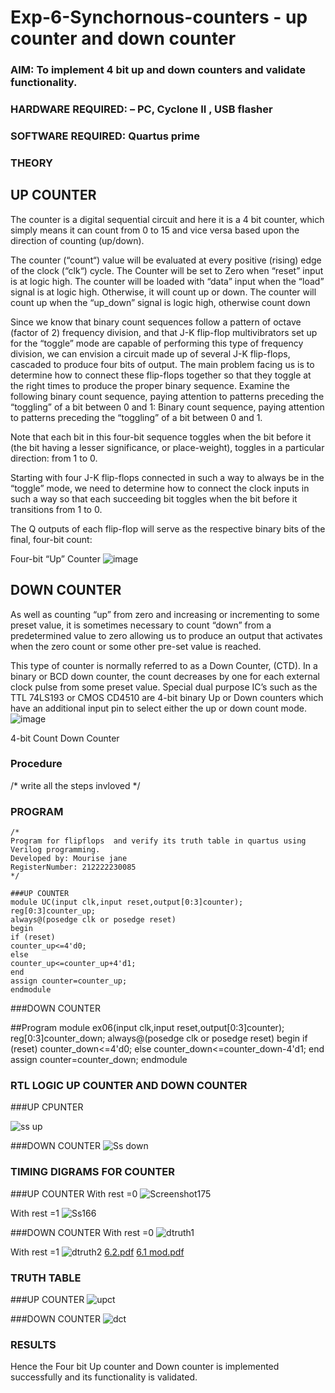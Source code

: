 # Exp-6-Synchornous-counters - up counter and down counter 
### AIM: To implement 4 bit up and down counters and validate  functionality.
### HARDWARE REQUIRED:  – PC, Cyclone II , USB flasher
### SOFTWARE REQUIRED:   Quartus prime
### THEORY 

## UP COUNTER 
The counter is a digital sequential circuit and here it is a 4 bit counter, which simply means it can count from 0 to 15 and vice versa based upon the direction of counting (up/down). 

The counter (“count“) value will be evaluated at every positive (rising) edge of the clock (“clk“) cycle.
The Counter will be set to Zero when “reset” input is at logic high.
The counter will be loaded with “data” input when the “load” signal is at logic high. Otherwise, it will count up or down.
The counter will count up when the “up_down” signal is logic high, otherwise count down

Since we know that binary count sequences follow a pattern of octave (factor of 2) frequency division, and that J-K flip-flop multivibrators set up for the “toggle” mode are capable of performing this type of frequency division, we can envision a circuit made up of several J-K flip-flops, cascaded to produce four bits of output.
The main problem facing us is to determine how to connect these flip-flops together so that they toggle at the right times to produce the proper binary sequence.
Examine the following binary count sequence, paying attention to patterns preceding the “toggling” of a bit between 0 and 1:
Binary count sequence, paying attention to patterns preceding the “toggling” of a bit between 0 and 1.

Note that each bit in this four-bit sequence toggles when the bit before it (the bit having a lesser significance, or place-weight), toggles in a particular direction: from 1 to 0.



 
 

Starting with four J-K flip-flops connected in such a way to always be in the “toggle” mode, we need to determine how to connect the clock inputs in such a way so that each succeeding bit toggles when the bit before it transitions from 1 to 0.

The Q outputs of each flip-flop will serve as the respective binary bits of the final, four-bit count:

 
 

Four-bit “Up” Counter
![image](https://user-images.githubusercontent.com/36288975/169644758-b2f4339d-9532-40c5-af40-8f4f8c942e2c.png)



## DOWN COUNTER 

As well as counting “up” from zero and increasing or incrementing to some preset value, it is sometimes necessary to count “down” from a predetermined value to zero allowing us to produce an output that activates when the zero count or some other pre-set value is reached.

This type of counter is normally referred to as a Down Counter, (CTD). In a binary or BCD down counter, the count decreases by one for each external clock pulse from some preset value. Special dual purpose IC’s such as the TTL 74LS193 or CMOS CD4510 are 4-bit binary Up or Down counters which have an additional input pin to select either the up or down count mode.
![image](https://user-images.githubusercontent.com/36288975/169644844-1a14e123-7228-4ed8-81a9-eb937dff4ac8.png)


4-bit Count Down Counter
### Procedure
/* write all the steps invloved */



### PROGRAM 
```
/*
Program for flipflops  and verify its truth table in quartus using Verilog programming.
Developed by: Mourise jane
RegisterNumber: 212222230085 
*/

###UP COUNTER
module UC(input clk,input reset,output[0:3]counter);
reg[0:3]counter_up;
always@(posedge clk or posedge reset)
begin
if (reset)
counter_up<=4'd0;
else 
counter_up<=counter_up+4'd1;
end
assign counter=counter_up;
endmodule
```
###DOWN COUNTER

##Program
module ex06(input clk,input reset,output[0:3]counter);
reg[0:3]counter_down;
always@(posedge clk or posedge reset)
begin
if (reset)
counter_down<=4'd0;
else 
counter_down<=counter_down-4'd1;
end
assign counter=counter_down;
endmodule
### RTL LOGIC UP COUNTER AND DOWN COUNTER  

###UP CPUNTER

![ss up](https://github.com/Mourise9342/Exp-7-Synchornous-counters-/assets/120081893/4df6d27e-a473-415b-8786-09dd5f3a1bd6)

###DOWN COUNTER
![Ss down](https://github.com/Mourise9342/Exp-7-Synchornous-counters-/assets/120081893/f10ce18f-4259-4d16-8c41-45713dc08a08)






### TIMING DIGRAMS FOR COUNTER  
###UP COUNTER
With rest =0
![Screenshot175](https://github.com/Mourise9342/Exp-7-Synchornous-counters-/assets/120081893/d2b94138-82ca-4c23-8358-686177294591)


With rest =1
![Ss166](https://github.com/Mourise9342/Exp-7-Synchornous-counters-/assets/120081893/9d0bf407-4b99-42b6-ac52-9de7f1197d7c)

###DOWN COUNTER
With rest =0
![dtruth1](https://github.com/Mourise9342/Exp-7-Synchornous-counters-/assets/120081893/c52de05f-b8ab-4272-9e05-e3f0f870bde5)


With rest =1
![dtruth2](https://github.com/Mourise9342/Exp-7-Synchornous-counters-/assets/120081893/f90b0ce1-0275-4320-b164-3c1817c9d86e)
[6.2.pdf](https://github.com/Mourise9342/Exp-7-Synchornous-counters-/files/11675074/6.2.pdf)
[6.1 mod.pdf](https://github.com/Mourise9342/Exp-7-Synchornous-counters-/files/11675076/6.1.mod.pdf)



### TRUTH TABLE 

###UP COUNTER
![upct](https://github.com/Mourise9342/Exp-7-Synchornous-counters-/assets/120081893/6bcab65b-13d1-48fd-b8a4-c38f36e9af17)



###DOWN COUNTER
![dct](https://github.com/Mourise9342/Exp-7-Synchornous-counters-/assets/120081893/83aee760-5c7f-482b-a708-7f6f58954133)





### RESULTS 
Hence the Four bit Up counter and Down counter is implemented successfully and its functionality is validated.
